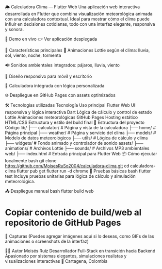 🌦️ Calculadora Clima — Flutter Web
Una aplicación web interactiva desarrollada en Flutter que combina visualización meteorológica animada con una calculadora contextual. Ideal para mostrar cómo el clima puede influir en decisiones cotidianas, todo con una interfaz elegante, responsiva y sonora.

🚀 Demo en vivo
👉 Ver aplicación desplegada

🧠 Características principales
🎨 Animaciones Lottie según el clima: lluvia, sol, viento, noche, tormenta

🔊 Sonidos ambientales integrados: pájaros, lluvia, viento

📱 Diseño responsivo para móvil y escritorio

🧮 Calculadora integrada con lógica personalizada

🌐 Despliegue en GitHub Pages con assets optimizados

🛠️ Tecnologías utilizadas
Tecnología Uso principal
Flutter Web UI responsiva y lógica interactiva
Dart Lógica de cálculo y control de estado
Lottie Animaciones meteorológicas
GitHub Pages Hosting estático
HTML/CSS Estructura y estilo del build final
📁 Estructura del proyecto
Código
lib/
├── calculator/ # Página y vista de la calculadora
├── home/ # Página principal
├── weather/ # Página y servicio del clima
├── models/ # Modelo de datos meteorológicos
├── utils/ # Lógica de cálculo y clima
├── widgets/ # Fondo animado y controlador de sonido
assets/
├── animations/ # Archivos Lottie
├── sounds/ # Archivos MP3 ambientales
web/
├── index.html # Entrada principal para Flutter Web
📦 Cómo ejecutar localmente
bash
git clone https://github.com/MoisesRuSo2004/calculadora-clima.git
cd calculadora-clima
flutter pub get
flutter run -d chrome
🧪 Pruebas básicas
bash
flutter test
Incluye pruebas unitarias para lógica de cálculo y simulación meteorológica.

📤 Despliegue manual
bash
flutter build web

# Copiar contenido de build/web al repositorio de GitHub Pages

📸 Capturas
(Puedes agregar imágenes aquí si lo deseas, como GIFs de las animaciones o screenshots de la interfaz)

👨‍💻 Autor
Moisés Ruiz Desarrollador Full-Stack en transición hacia Backend Apasionado por sistemas elegantes, simulaciones realistas y visualizaciones interactivas 📍 Cartagena, Colombia

